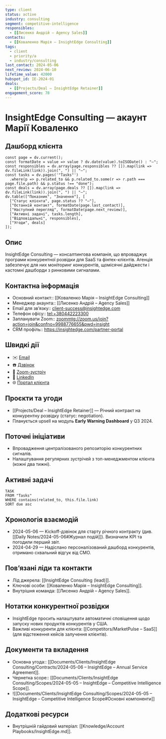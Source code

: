```yaml
---
type: client
status: active
industry: consulting
segment: competitive-intelligence
responsibles:
  - [[Лисенко Андрій – Agency Sales]]
contacts:
  - [[Коваленко Марія – InsightEdge Consulting]]
tags:
  - client
  - priority/a
  - industry/consulting
last_contact: 2024-05-06
next_review: 2024-06-10
lifetime_value: 42000
hubspot_id: IE-2024-01
deals:
  - [[Projects/Deal – InsightEdge Retainer]]
engagement_score: 78
---
```


# InsightEdge Consulting — акаунт Марії Коваленко

## Дашборд клієнта
```dataviewjs
const page = dv.current();
const formatDate = value => value ? dv.date(value).toISODate() : "—";
const responsibles = dv.array(page.responsibles ?? []).map(link => dv.fileLink(link)).join(", ") || "—";
const tasks = dv.pages('"Tasks"')
  .where(p => p.related_to && p.related_to.some(r => r.path === page.file.path) && p.status !== "done");
const deals = dv.array(page.deals ?? []).map(link => dv.fileLink(link)).join(", ") || "—";
dv.table(["Показник", "Значення"], [
  ["Статус клієнта", page.status ?? "—"],
  ["Останній контакт", formatDate(page.last_contact)],
  ["Наступний перегляд", formatDate(page.next_review)],
  ["Активні задачі", tasks.length],
  ["Відповідальні", responsibles],
  ["Угоди", deals]
]);
```

## Опис
InsightEdge Consulting — консалтингова компанія, що впроваджує програми конкурентної розвідки для SaaS та фінтех-клієнтів. Агенція забезпечує для них моніторинг конкурентів, щомісячні дайджести і кастомні дашборди з ринковими сигналами.

## Контактна інформація
- Основний контакт:: [[Коваленко Марія – InsightEdge Consulting]]
- Менеджер акаунта:: [[Лисенко Андрій – Agency Sales]]
- Email для звʼязку:: [client-success@insightedge.com](mailto:client-success@insightedge.com)
- Телефон офісу:: [tel:+380442223300](tel:+380442223300)
- Запланувати Zoom:: [zoommtg://zoom.us/join?action=join&confno=9988776655&pwd=insight](zoommtg://zoom.us/join?action=join&confno=9988776655&pwd=insight)
- CRM профіль:: https://insightedge.com/partner-portal

## Швидкі дії
- ✉️ [Email](mailto:client-success@insightedge.com)
- ☎️ [Дзвінок](tel:+380442223300)
- 🎥 [Zoom-зустріч](zoommtg://zoom.us/join?action=join&confno=9988776655&pwd=insight)
- 🔗 [LinkedIn](https://www.linkedin.com/company/insightedge-consulting)
- 🌐 [Портал клієнта](https://insightedge.com/partner-portal)

## Проєкти та угоди
- [[Projects/Deal – InsightEdge Retainer]] — Річний контракт на конкурентну розвідку (статус: negotiation).
- Планується upsell на модуль **Early Warning Dashboard** у Q3 2024.

## Поточні ініціативи
- Впровадження централізованого репозиторію конкурентних сигналів.
- Налаштування регулярних зустрічей з топ-менеджментом клієнта (кожні два тижні).

## Активні задачі
```dataview
TASK
FROM "Tasks"
WHERE contains(related_to, this.file.link)
SORT due asc
```

## Хронологія взаємодій
- 2024-05-06 — Kickoff-дзвінок для старту річного контракту (див. [[Daily Notes/2024-05-06#Журнал подій]]). Визначили KPI та погодили перший звіт.
- 2024-04-29 — Надіслано персоналізований дашборд конкурентів, отримано схвальний відгук від CMO.

## Повʼязані ліди та контакти
- Лід джерела: [[InsightEdge Consulting (lead)]].
- Ключові особи: [[Коваленко Марія – InsightEdge Consulting]].
- Внутрішня команда: [[Лисенко Андрій – Agency Sales]].

## Нотатки конкурентної розвідки
- InsightEdge просить налаштувати автоматичні сповіщення щодо запуску нових продуктів конкурентів у США.
- Важливі конкуренти для клієнта: [[Competitors/MarketPulse – SaaS]] (для відстеження кейсів залучення клієнтів).

## Документи та вкладення
- Основна угода:: [[Documents/Clients/InsightEdge Consulting/Contracts/2024-05-06 – InsightEdge – Annual Service Agreement]].
- Чернетка scope:: [[Documents/Clients/InsightEdge Consulting/Scopes/2024-05-05 – InsightEdge – Competitive Intelligence Scope]].
- ![[Documents/Clients/InsightEdge Consulting/Scopes/2024-05-05 – InsightEdge – Competitive Intelligence Scope#Основні компоненти]]

## Додаткові ресурси
- Внутрішній гайдовий матеріал: [[Knowledge/Account Playbooks/InsightEdge.md]].
